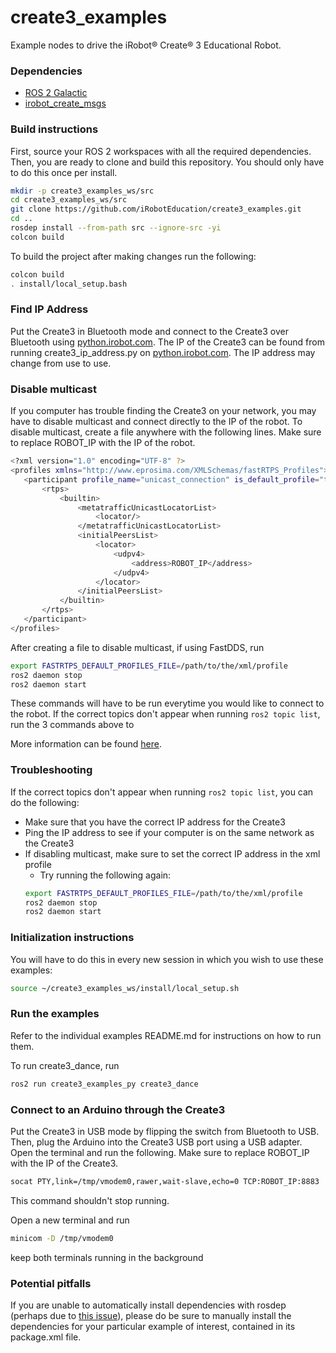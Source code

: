 # create3_examples

Example nodes to drive the iRobot® Create® 3 Educational Robot.

### Dependencies

 - [ROS 2 Galactic](https://docs.ros.org/en/galactic/Installation.html)
 - [irobot_create_msgs](https://github.com/iRobotEducation/irobot_create_msgs)


### Build instructions

First, source your ROS 2 workspaces with all the required dependencies.
Then, you are ready to clone and build this repository.
You should only have to do this once per install.

```sh
mkdir -p create3_examples_ws/src
cd create3_examples_ws/src
git clone https://github.com/iRobotEducation/create3_examples.git
cd ..
rosdep install --from-path src --ignore-src -yi
colcon build
```
To build the project after making changes run the following:
```sh 
colcon build
. install/local_setup.bash
```


### Find IP Address
Put the Create3 in Bluetooth mode and connect to the Create3 over Bluetooth using [python.irobot.com](python.irobot.com). The IP of the Create3 can be found from running create3_ip_address.py on [python.irobot.com](python.irobot.com). The IP address may change from use to use.

### Disable multicast
If you computer has trouble finding the Create3 on your network, you may have to disable multicast and connect directly to the IP of the robot. To disable multicast, create a file anywhere with the following lines. Make sure to replace ROBOT_IP with the IP of the robot. 
```sh
<?xml version="1.0" encoding="UTF-8" ?>
<profiles xmlns="http://www.eprosima.com/XMLSchemas/fastRTPS_Profiles">
   <participant profile_name="unicast_connection" is_default_profile="true">
       <rtps>
           <builtin>
               <metatrafficUnicastLocatorList>
                   <locator/>
               </metatrafficUnicastLocatorList>
               <initialPeersList>
                   <locator>
                       <udpv4>
                           <address>ROBOT_IP</address>
                       </udpv4>
                   </locator>
               </initialPeersList>
           </builtin>
       </rtps>
   </participant>
</profiles>

```

After creating a file to disable multicast, if using FastDDS, run 
```sh
export FASTRTPS_DEFAULT_PROFILES_FILE=/path/to/the/xml/profile
ros2 daemon stop
ros2 daemon start
```
These commands will have to be run everytime you would like to connect to the robot. If the correct topics don't appear when running ```ros2 topic list```, run the 3 commands above to 

More information can be found [here](https://iroboteducation.github.io/create3_docs/setup/xml-config/#disable-multicast_1).

### Troubleshooting
If the correct topics don't appear when running ```ros2 topic list```, you can do the following:
- Make sure that you have the correct IP address for the Create3
- Ping the IP address to see if your computer is on the same network as the Create3
- If disabling multicast, make sure to set the correct IP address in the xml profile
    - Try running the following again:
    ```sh
    export FASTRTPS_DEFAULT_PROFILES_FILE=/path/to/the/xml/profile
    ros2 daemon stop
    ros2 daemon start
    ```



### Initialization instructions

You will have to do this in every new session in which you wish to use these examples:

```sh
source ~/create3_examples_ws/install/local_setup.sh
```

### Run the examples

Refer to the individual examples README.md for instructions on how to run them.

To run create3_dance, run
```sh
ros2 run create3_examples_py create3_dance
```

### Connect to an Arduino through the Create3
Put the Create3 in USB mode by flipping the switch from Bluetooth to USB. Then, plug the Arduino into the Create3 USB port using a USB adapter. Open the terminal and run the following. Make sure to replace ROBOT_IP with the IP of the Create3.
```sh
socat PTY,link=/tmp/vmodem0,rawer,wait-slave,echo=0 TCP:ROBOT_IP:8883
```
This command shouldn't stop running.

Open a new terminal and run
```sh
minicom -D /tmp/vmodem0
```
keep both terminals running in the background

### Potential pitfalls

If you are unable to automatically install dependencies with rosdep (perhaps due to [this issue](https://github.com/ros-infrastructure/rosdep/issues/733)), please do be sure to manually install the dependencies for your particular example of interest, contained in its package.xml file.